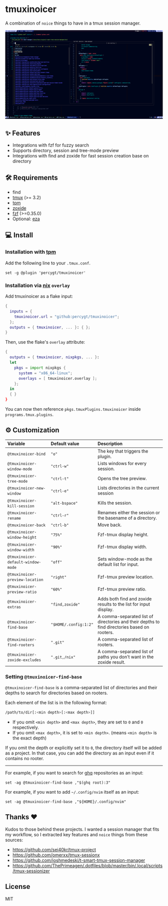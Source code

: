 # tmuxinoicer

A combination of `noice` things to have in a tmux session manager.

![image](./tmuxinoicer.png)

## ✨ Features

- Integrations with fzf for fuzzy search
- Supports directory, session and tree-mode preview
- Integrations with find and zoxide for fast session creation base on directory

## 🛠️ Requirements

- find
- [tmux](https://github.com/tmux/tmux) (>= 3.2)
- [tpm](https://github.com/tmux-plugins/tpm)
- [zoxide](https://github.com/ajeetdsouza/zoxide)
- [fzf](https://github.com/junegunn/fzf) (>=0.35.0)
- Optional: [eza](https://github.com/eza-community/eza)

## 💻 Install

### Installation with [tpm](https://github.com/tmux-plugins/tpm)

Add the following line to your `.tmux.conf`.

```tmux
set -g @plugin 'percygt/tmuxinoicer'
```

### Installation via [nix](https://github.com/NixOS/nix) `overlay`

Add tmuxinoicer as a flake input:

```nix
{
  inputs = {
    tmuxinoicer.url = "github:percygt/tmuxinoicer";
  };
  outputs = { tmuxinoicer, ... }: { };
}
```

Then, use the flake's `overlay` attribute:

```nix
{
  outputs = { tmuxinoicer, nixpkgs, ... }:
  let
    pkgs = import nixpkgs {
      system = "x86_64-linux";
      overlays = [ tmuxinoicer.overlay ];
    };
  in
  { }
}
```

You can now then reference `pkgs.tmuxPlugins.tmuxinoicer` inside
`programs.tmux.plugins`.

## ⚙️ Customization

| Variable                           | Default value         | Description                                                                                  |
| :--------------------------------- | :-------------------- | :------------------------------------------------------------------------------------------- |
| `@tmuxinoicer-bind`                | `"o"`                 | The key that triggers the plugin.                                                            |
| `@tmuxinoicer-window-mode`         | `"ctrl-w"`            | Lists windows for every session.                                                             |
| `@tmuxinoicer-tree-mode`           | `"ctrl-t"`            | Opens the tree preview.                                                                      |
| `@tmuxinoicer-new-window`          | `"ctrl-e"`            | Lists directories in the current session                                                     |
| `@tmuxinoicer-kill-session`        | `"alt-bspace"`        | Kills the session.                                                                           |
| `@tmuxinoicer-rename`              | `"ctrl-r"`            | Renames either the session or the basename of a directory.                                   |
| `@tmuxinoicer-back`                | `"ctrl-b"`            | Move back.                                                                                   |
| `@tmuxinoicer-window-height`       | `"75%"`               | Fzf-tmux display height.                                                                     |
| `@tmuxinoicer-window-width`        | `"90%"`               | Fzf-tmux display width.                                                                      |
| `@tmuxinoicer-default-window-mode` | `"off"`               | Sets window-mode as the default list for input.                                              |
| `@tmuxinoicer-preview-location`    | `"right"`             | Fzf-tmux preview location.                                                                   |
| `@tmuxinoicer-preview-ratio`       | `"60%"`               | Fzf-tmux preview ratio.                                                                      |
| `@tmuxinoicer-extras`              | `"find,zoxide"`       | Adds both find and zoxide results to the list for input display.                             |
| `@tmuxinoicer-find-base`           | `"$HOME/.config:1:2"` | A comma-separated list of directories and their depths to find directories based on rooters. |
| `@tmuxinoicer-find-rooters`        | `".git"`              | A comma-separated list of rooters.                                                           |
| `@tmuxinoicer-zoxide-excludes`     | `".git,/nix"`         | A comma-separated list of paths you don't want in the zoxide result.                         |

### Setting `@tmuxinoicer-find-base`

`@tmuxinoicer-find-base` is a comma-separated list of directories and their
depths to search for directories based on rooters.

Each element of the list is in the following format:

```bash
/path/to/dir[:<min depth>[:<max depth>]]
```

- If you omit `<min depth>` and `<max depth>`, they are set to `0` and `0`
  respectively.
- If you omit `<max depth>`, it is set to `<min depth>`. (means `<min depth>` is
  the exact depth)

If you omit the depth or explicitly set it to `0`, the directory itself will be
added as a project. In that case, you can add the directory as an input even if
it contains no rooter.

---

For example, if you want to search for [ghq](https://github.com/x-motemen/ghq)
repositories as an input:

```tmux
set -ag @tmuxinoicer-find-base ,"$(ghq root):3"
```

For example, if you want to add `~/.config/nvim` itself as an input:

```tmux
set -ag @tmuxinoicer-find-base ,"${HOME}/.config/nvim"
```

## Thanks ❤️

Kudos to those behind these projects. I wanted a session manager that fits my
workflow, so I extracted key features and `noice` things from these sources:

- https://github.com/sei40kr/tmux-project
- https://github.com/omerxx/tmux-sessionx
- https://github.com/joshmedeski/t-smart-tmux-session-manager
- https://github.com/ThePrimeagen/.dotfiles/blob/master/bin/.local/scripts/tmux-sessionizer

## License

MIT
